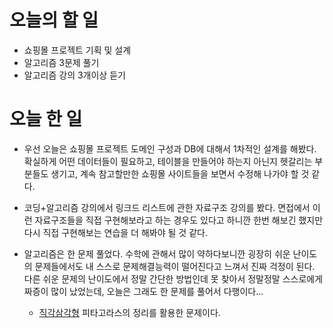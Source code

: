 # 오늘의 할 일
* 쇼핑몰 프로젝트 기획 및 설계
* 알고리즘 3문제 풀기
* 알고리즘 강의 3개이상 듣기

# 오늘 한 일
* 우선 오늘은 쇼핑몰 프로젝트 도메인 구성과 DB에 대해서 1차적인 설계를 해봤다. 확실하게 어떤 데이터들이 필요하고,
테이블을 만들어야 하는지 아닌지 헷갈리는 부분들도 생기고, 계속 참고할만한 쇼핑몰 사이트들을 보면서
수정해 나가야 할 것 같다.

* 코딩+알고리즘 강의에서 링크드 리스트에 관한 자료구조 강의를 봤다. 면접에서 이런 자료구조들을
직접 구현해보라고 하는 경우도 있다고 하니깐 한번 해보긴 했지만 다시 직접 구현해보는 연습을 더 해봐야 될 것 같다.

* 알고리즘은 한 문제 풀었다. 수학에 관해서 많이 약하다보니깐 굉장히 쉬운 난이도의 문제들에서도
내 스스로 문제해결능력이 떨어진다고 느껴서 진짜 걱정이 된다. 다른 쉬운 문제의 난이도에서 정말 간단한
방법인데 못 찾아서 정말정말 스스로에게 짜증이 많이 났었는데, 오늘은 그래도 한 문제를 풀어서 다행이다...
    * [직각삼각형](https://www.acmicpc.net/problem/4153) 피타고라스의 정리를 활용한 문제이다.